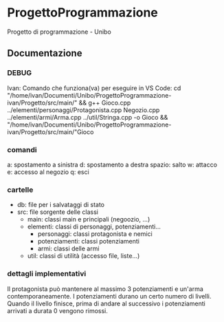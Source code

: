 # ProgettoProgrammazione
Progetto di programmazione - Unibo
## Documentazione

### DEBUG
Ivan: Comando che funziona(va) per eseguire in VS Code: cd "/home/ivan/Documenti/Unibo/ProgettoProgrammazione-ivan/Progetto/src/main/" && g++ Gioco.cpp ../elementi/personaggi/Protagonista.cpp Negozio.cpp ../elementi/armi/Arma.cpp ../util/Stringa.cpp -o Gioco && "/home/ivan/Documenti/Unibo/ProgettoProgrammazione-ivan/Progetto/src/main/"Gioco

### comandi
a: spostamento a sinistra
d: spostamento a destra
spazio: salto
w: attacco
e: accesso al negozio
q: esci

### cartelle
- db: file per i salvataggi di stato
- src: file sorgente delle classi
  - main: classi main e principali (negoozio, ...)
  - elementi: classi di personaggi, potenziamenti...
    - personaggi: classi protagonista e nemici
    - potenziamenti: classi potenziamenti
    - armi: classi delle armi
  - util: classi di utilità (accesso file, liste...)

### dettagli implementativi
Il protagonista può mantenere al massimo 3 potenziamenti e un'arma contemporaneamente.
I potenziamenti durano un certo numero di livelli. Quando il livello finisce,
prima di andare al successivo i potenziamenti arrivati a durata 0 vengono rimossi.